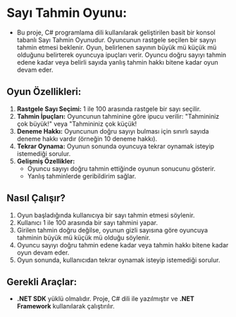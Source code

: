 # Sayı Tahmin Oyunu:
- Bu proje, C# programlama dili kullanılarak geliştirilen basit bir konsol tabanlı Sayı Tahmin Oyunudur. Oyuncunun rastgele seçilen bir sayıyı tahmin etmesi beklenir. Oyun, belirlenen sayının büyük mü küçük mü olduğunu belirterek oyuncuya ipuçları verir. Oyuncu doğru sayıyı tahmin edene kadar veya belirli sayıda yanlış tahmin hakkı bitene kadar oyun devam eder.

## Oyun Özellikleri:
1. __Rastgele Sayı Seçimi:__ 1 ile 100 arasında rastgele bir sayı seçilir.
2. __Tahmin İpuçları:__ Oyuncunun tahminine göre ipucu verilir: "Tahmininiz çok büyük!" veya "Tahmininiz çok küçük!
3. __Deneme Hakkı:__ Oyuncunun doğru sayıyı bulması için sınırlı sayıda deneme hakkı vardır (örneğin 10 deneme hakkı).
4. __Tekrar Oynama:__ Oyunun sonunda oyuncuya tekrar oynamak isteyip istemediği sorulur.
5. __Gelişmiş Özellikler:__
   - Oyuncu sayıyı doğru tahmin ettiğinde oyunun sonucunu gösterir.
   - Yanlış tahminlerde geribildirim sağlar.

## Nasıl Çalışır?
1. Oyun başladığında kullanıcıya bir sayı tahmin etmesi söylenir.
2. Kullanıcı 1 ile 100 arasında bir sayı tahmini yapar.
3. Girilen tahmin doğru değilse, oyunun gizli sayısına göre oyuncuya tahminin büyük mü küçük mü olduğu söylenir.
4. Oyuncu sayıyı doğru tahmin edene kadar veya tahmin hakkı bitene kadar oyun devam eder.
5. Oyun sonunda, kullanıcıdan tekrar oynamak isteyip istemediği sorulur.

## Gerekli Araçlar:
- __.NET SDK__ yüklü olmalıdır. Proje, C# dili ile yazılmıştır ve __.NET Framework__ kullanılarak çalıştırılır.
